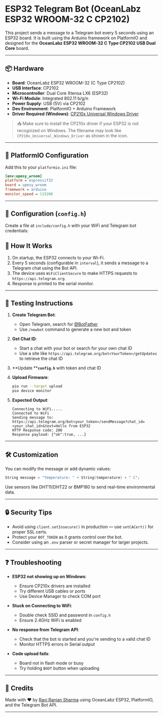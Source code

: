 # ESP32 Telegram Bot (OceanLabz ESP32 WROOM-32 C CP2102)

This project sends a message to a Telegram bot every 5 seconds using an ESP32 board. It is built using the Arduino framework on PlatformIO and designed for the **OceanLabz ESP32 WROOM-32 C Type CP2102 USB Dual Core** board.

---

## 📦 Hardware

* **Board**: OceanLabz ESP32 WROOM-32 (C Type CP2102)
* **USB Interface**: CP2102
* **Microcontroller**: Dual Core Xtensa LX6 (ESP32)
* **Wi-Fi Module**: Integrated 802.11 b/g/n
* **Power Supply**: USB (5V) via CP2102
* **Dev Environment**: PlatformIO + Arduino Framework
* **Driver Required (Windows)**: [CP210x Universal Windows Driver](https://www.silabs.com/developers/usb-to-uart-bridge-vcp-drivers)

> 📥 Make sure to install the CP210x driver if your ESP32 is not recognized on Windows. The filename may look like `CP210x_Universal_Windows_Driver` as shown in the icon.

---

## 🧰 PlatformIO Configuration

Add this to your `platformio.ini` file:

```ini
[env:upesy_wroom]
platform = espressif32
board = upesy_wroom
framework = arduino
monitor_speed = 115200
```

---

## 🔐 Configuration (`config.h`)

Create a file at `include/config.h` with your WiFi and Telegram bot credentials:



## 🚀 How It Works

1. On startup, the ESP32 connects to your Wi-Fi.
2. Every 5 seconds (configurable in `interval`), it sends a message to a Telegram chat using the Bot API.
3. The device uses `WiFiClientSecure` to make HTTPS requests to `https://api.telegram.org`.
4. Response is printed to the serial monitor.

---

## 🧪 Testing Instructions

1. **Create Telegram Bot**:

   * Open Telegram, search for [@BotFather](https://t.me/BotFather)
   * Use `/newbot` command to generate a new bot and token

2. **Get Chat ID**:

   * Start a chat with your bot or search for your own chat ID
   * Use a site like `https://api.telegram.org/bot<YourToken>/getUpdates` to retrieve the chat ID

3. \*\*Update \*\***`config.h`** with token and chat ID

4. **Upload Firmware**:

   ```bash
   pio run --target upload
   pio device monitor
   ```

5. **Expected Output**:

   ```
   Connecting to WiFi.....
   Connected to WiFi
   Sending message to: https://api.telegram.org/bot<your_token>/sendMessage?chat_id=<your_chat_id>&text=Hello from ESP32
   HTTP Response code: 200
   Response payload: {"ok":true, ...}
   ```

---

## 🛠️ Customization

You can modify the message or add dynamic values:

```cpp
String message = "Temperature: " + String(temperature) + " C";
```

Use sensors like DHT11/DHT22 or BMP180 to send real-time environmental data.

---

## 🔒 Security Tips

* Avoid using `client.setInsecure()` in production — use `setCACert()` for proper SSL certs.
* Protect your `BOT_TOKEN` as it grants control over the bot.
* Consider using an `.env` parser or secret manager for larger projects.

---

## ❓ Troubleshooting

* **ESP32 not showing up on Windows**:

  * Ensure CP210x drivers are installed
  * Try different USB cables or ports
  * Use Device Manager to check COM port

* **Stuck on Connecting to WiFi**:

  * Double check SSID and password in `config.h`
  * Ensure 2.4GHz WiFi is enabled

* **No response from Telegram API**:

  * Check that the bot is started and you're sending to a valid chat ID
  * Monitor HTTPS errors in Serial output

* **Code upload fails**:

  * Board not in flash mode or busy
  * Try holding `BOOT` button when uploading

---

## 🧠 Credits

Made with ❤️ by [Ravi Ranjan Sharma](https://www.instagram.com/nr_snorlax/") using OceanLabz ESP32, PlatformIO, and the Telegram Bot API.

---
